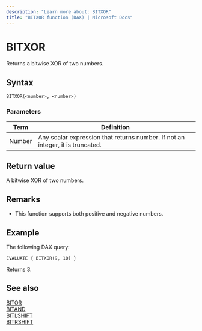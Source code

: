 ```yaml
---
description: "Learn more about: BITXOR"
title: "BITXOR function (DAX) | Microsoft Docs"
---
```

# BITXOR

Returns a bitwise XOR of two numbers.
  
## Syntax  
  
```dax
BITXOR(<number>, <number>)
```

### Parameters

|Term|Definition|
|--------|--------------|
|Number|Any scalar expression that returns number. If not an integer, it is truncated.|
  
## Return value

A bitwise XOR of two numbers.
  
## Remarks

- This function supports both positive and negative numbers.

## Example

The following DAX query:

```dax
EVALUATE { BITXOR(9, 10) }
```

Returns 3.

## See also

[BITOR](bitor-function-dax.md)  
[BITAND](bitand-function-dax.md)  
[BITLSHIFT](bitlshift-function-dax.md)  
[BITRSHIFT](bitrshift-function-dax.md)  
